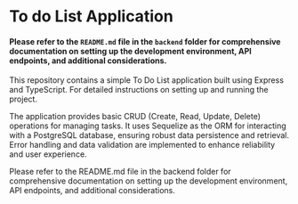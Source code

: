 # To do List Application
#### Please refer to the `README.md` file in the `backend` folder for comprehensive documentation on setting up the development environment, API endpoints, and additional considerations.

This repository contains a simple To Do List application built using Express and TypeScript. For detailed instructions on setting up and running the project.

The application provides basic CRUD (Create, Read, Update, Delete) operations for managing tasks. It uses Sequelize as the ORM for interacting with a PostgreSQL database, ensuring robust data persistence and retrieval. Error handling and data validation are implemented to enhance reliability and user experience.

Please refer to the README.md file in the backend folder for comprehensive documentation on setting up the development environment, API endpoints, and additional considerations.
